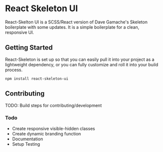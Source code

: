 # React Skeleton UI

React-Skelton UI is a SCSS/React version of Dave Gamache's Skeleton boilerplate with some updates. It is a simple boilerplate for a clean, responsive UI.

## Getting Started

React-Skeleton is set up so that you can easily pull it into your project as a lightweight dependency, or you can fully customize and roll it into your build process.

`npm install react-skeleton-ui`

## Contributing

TODO: Build steps for contributing/development

### Todo
- Create responsive visible-hidden classes
- Create dynamic branding function
- Documentation
- Setup Testing
